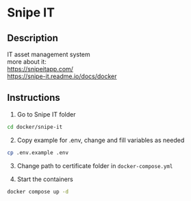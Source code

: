 # Snipe IT

## Description  
IT asset management system  
more about it:  
https://snipeitapp.com/  
https://snipe-it.readme.io/docs/docker  


## Instructions

1. Go to Snipe IT folder  
```bash
cd docker/snipe-it
```

2. Copy example for .env, change and fill variables as needed  
```bash
cp .env.example .env
```
3. Change path to certificate folder in `docker-compose.yml`  

4. Start the containers  
```bash
docker compose up -d
```
